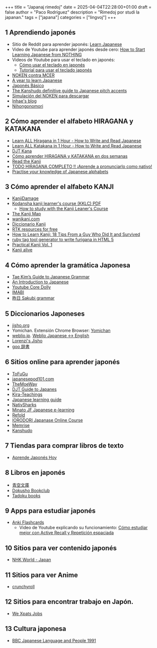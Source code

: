 +++
title = "Japanaj rimedoj"
date = 2025-04-04T22:28:00+01:00
draft = false
author = "Paco Rodríguez"
description = "Rimedoj por studi la japanan."
tags = ["japana"]
categories = ["lingvoj"]
+++
## 1 Aprendiendo japonés

* Sitio de Reddit para aprender japonés: [Learn Japanese](https://www.reddit.com/r/LearnJapanese/) 
* Video de Youtube para aprender japonés desde cero: [How to Start Learning Japanese from NOTHING](https://www.youtube.com/watch?v=sISIVKJh_EA)
* Videos de Youtube para usar el teclado en japonés: 
    * [Cómo usar el teclado en japonés](https://www.youtube.com/watch?v=OIRwTnNsLLg)
    * [Tutorial para usar el teclado japonés](https://www.youtube.com/watch?v=M7JeWFi4NxY)
* [NOKEN contra MCER](https://dekobokobooks.com/2019/01/11/noken-contra-mcer/)
* [A year to learn Japanese](https://www.reddit.com/r/LearnJapanese/comments/fohull/a_year_to_learn_japanese_reflections_on_five/)
* [Japonés Básico](https://japonesbasico.com/)
* [The Kanshudo definitive guide to Japanese pitch accents](https://www.kanshudo.com/howto/pitch)
* [Simulación del NOKEN para descargar](https://www.mitoyocenter.com/aprende-japones/preparacion-noken/recursos-noken/)
* [Inhae's blog](https://notes.inhae.blog/)
* [Nihongonomori](https://nihongonomori.com/)

## 2 Cómo aprender el alfabeto HIRAGANA y KATAKANA

* [Learn ALL Hiragana in 1 Hour - How to Write and Read Japanese](https://www.youtube.com/watch?v=6p9Il_j0zjc&t=1474s)
* [Learn ALL Katakana in 1 Hour - How to Write and Read Japanese](https://www.youtube.com/watch?v=s6DKRgtVLGA)
* [DJT Kana](https://djtguide.neocities.org/kana/)
* [Cómo aprender HIRAGANA y KATAKANA en dos semanas](https://kira-teachings.com/courses/curso-de-hiragana-y-katakana-en-dos-semanas/)
* [Read the Kanji](ttps://www.readthekanji.com)
* [TODO HIRAGANA COMPLETO !! ¡Aprende a pronunciarlo como nativo!](https://www.youtube.com/watch?v=BhJSdwRFvLg)
* [Practise your knowledge of Japanese alphabets](https://www.gyford.com/japanese/)

## 3 Cómo aprender el alfabeto KANJI

* [KanjiDamage](https://www.kanjidamage.com/)
* [Kodansha kanji learner's course (KKLC) PDF](https://mega.nz/#!ncYFXTyJ!KXwmhJu4QogtPasf0wt_zxyGvIfnm4gXxKsmdIv51sQ)
    * [How to study with the Kanji Leaner's Course](https://keystojapanese.com/how-to-study/)
* [The Kanji Map](https://thekanjimap.com/)
* [wanikani.com](https://www.wanikani.com/)
* [Diccionario Kanji](https://japonesbasico.com/kanji/)
* [RTK resources for free](https://www.youtube.com/watch?v=LxGlMt9bRvo)
* [How to Learn Kanji: 18 Tips From a Guy Who Did It and Survived](https://www.fluentu.com/blog/japanese/how-to-learn-kanji/)
* [ruby tag tool generator to write furigana in HTML 5](https://www.kurumi.com/jp/rubytool.html)
* [Practical Kanji Vol. 1](https://2024.ask-books.com/jp/978-4-86639-569-2/)
* [Kanji alive](https://kanjialive.com/)

## 4 Cómo aprender la gramática Japonesa

* [Tae Kim’s Guide to Japanese Grammar](https://gohoneko.neocities.org/grammar/taekim)
* [An Introduction to Japanese](https://pomax.github.io/nrGrammar/)
* [Youtube Core Dolly](https://www.youtube.com/playlist?list=PLg9uYxuZf8x_A-vcqqyOFZu06WlhnypWj)
* [IMABI](https://djtguide.github.io/grammar/imabi.html)
* [昨日 Sakubi grammar](https://djtguide.github.io/learn/anon/sakubi.html)

## 5 Diccionarios Japoneses

* [jisho.org](https://jisho.org/)
* Yomichan. Extensión Chrome Browser: [Yomichan](https://www.tofugu.com/japanese-learning-resources-database/yomichan/)
* [weblio.jp](https://www.weblio.jp/). [Weblio Japanese ↔ English](https://ejje.weblio.jp/)
* [Lorenzi's Jisho](https://jisho.hlorenzi.com/)
* [goo 辞書](https://dictionary.goo.ne.jp/)

## 6 Sitios online para aprender japonés

* [ToFuGu](http://tofugu.com)
* [japanesepod101.com](https://www.japanesepod101.com/)
* [TheMoeWay](https://learnjapanese.moe/)
* [DJT Guide to Japanes](https://djtguide.neocities.org)
* [Kira-Teachings](https://kira-teachings.com/)
* [Japanese learning guide](https://donkuri.github.io/learn-japanese/guide/)
* [NativSharks](https://app.nativshark.com/)
* [Minato JF Japanese e-learning](https://minato-jf.jp/)
* [Refold](https://refold.la/es/)
* [IORODORI Japanase Online Course](https://www.irodori-online.jpf.go.jp/)
* [Memrise](https://app.memrise.com/)
* [Kanshudo](https://www.kanshudo.com/)

## 7 Tiendas para comprar libros de texto

* [Aprende Japonés Hoy](https://www.aprendejaponeshoy.com/es/)

## 8 Libros en japonés

* [青空文庫](https://www.aozora.gr.jp/)
* [Dokusho Bookclub](https://dokushoclub.com/)
* [Tadoku books](https://tadoku.org/japanese/en/)

## 9 Apps para estudiar japonés

* [Anki Flashcards](https://apps.ankiweb.net/)
    * Video de Youtube explicando su funcionamiento: [Cómo estudiar mejor con Active Recall y Repetición espaciada](https://www.youtube.com/watch?v=98pbPqlkBlc)

## 10 Sitios para ver contenido japonés

* [NHK World - Japan](https://www3.nhk.or.jp/nhkworld/es/)

## 11 Sitios para ver Anime

* [crunchyroll](https://www.crunchyroll.com/es-es)

## 12 Sitios para encontrar trabajo en Japón.

* [We Xpats Jobs](https://we-xpats.com/en/destination/as/jp/)

## 13 Cultura japonesa

* [BBC Japanese Language and People 1991](https://archive.org/details/BBCJapaneseLanguageAndPeopleEp00Of10PreliminaryProgram1991)